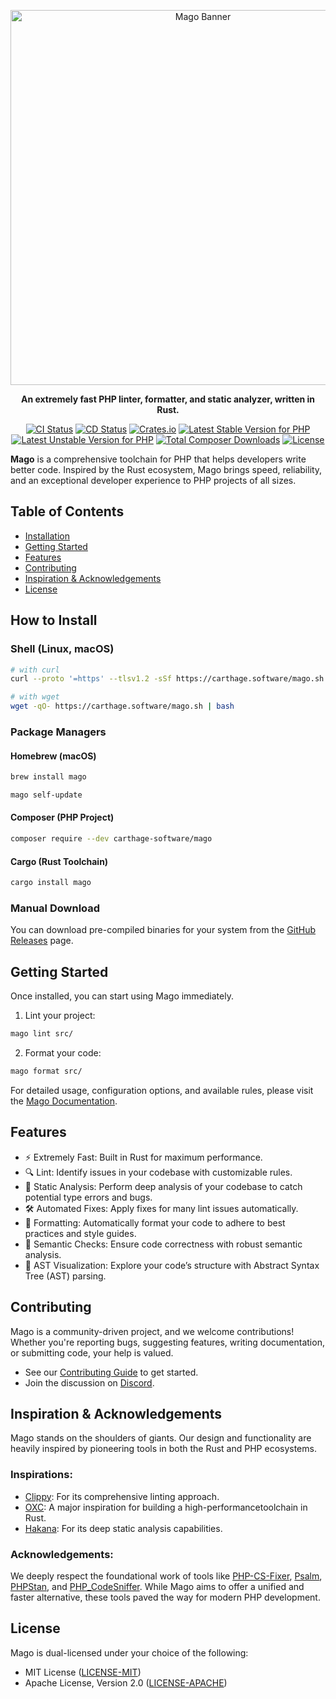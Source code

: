 <p align="center">
    <img src="assets/banner.svg" alt="Mago Banner" width="600" />
</p>

<div align="center">

**An extremely fast PHP linter, formatter, and static analyzer, written in Rust.**

</div>

<div align="center">

[![CI Status](https://github.com/carthage-software/mago/actions/workflows/ci.yml/badge.svg)](https://github.com/carthage-software/mago/actions/workflows/ci.yml)
[![CD Status](https://github.com/carthage-software/mago/actions/workflows/cd.yml/badge.svg)](https://github.com/carthage-software/mago/actions/workflows/cd.yml)
[![Crates.io](https://img.shields.io/crates/v/mago.svg)](https://crates.io/crates/mago)
[![Latest Stable Version for PHP](https://poser.pugx.org/carthage-software/mago/v)](https://packagist.org/packages/carthage-software/mago)
[![Latest Unstable Version for PHP](https://poser.pugx.org/carthage-software/mago/v/unstable)](https://packagist.org/packages/carthage-software/mago)
[![Total Composer Downloads](http://poser.pugx.org/carthage-software/mago/downloads)](https://packagist.org/packages/carthage-software/mago)
[![License](https://img.shields.io/crates/l/mago.svg)](https://github.com/carthage-software/mago/blob/main/LICENSE-MIT)

</div>

**Mago** is a comprehensive toolchain for PHP that helps developers write better code. Inspired by the Rust ecosystem, Mago brings speed, reliability, and an exceptional developer experience to PHP projects of all sizes.

## Table of Contents

- [Installation](#installation)
- [Getting Started](#getting-started)
- [Features](#features)
- [Contributing](#contributing)
- [Inspiration & Acknowledgements](#inspiration--acknowledgements)
- [License](#license)

## How to Install

### Shell (Linux, macOS)

```sh
# with curl
curl --proto '=https' --tlsv1.2 -sSf https://carthage.software/mago.sh | bash

# with wget
wget -qO- https://carthage.software/mago.sh | bash
```

### Package Managers

#### Homebrew (macOS)

```sh
brew install mago

mago self-update
```

#### Composer (PHP Project)

```sh
composer require --dev carthage-software/mago
```

#### Cargo (Rust Toolchain)

```sh
cargo install mago
```

### Manual Download

You can download pre-compiled binaries for your system from the [GitHub Releases](https://github.com/carthage-software/mago/releases) page.

## Getting Started

Once installed, you can start using Mago immediately.

1. Lint your project:

```sh
mago lint src/
```

2. Format your code:

```sh
mago format src/
```

For detailed usage, configuration options, and available rules, please visit the [Mago Documentation](https://mago.carthage.software/).

## Features

- ⚡️ Extremely Fast: Built in Rust for maximum performance.
- 🔍 Lint: Identify issues in your codebase with customizable rules.
- 🔬 Static Analysis: Perform deep analysis of your codebase to catch potential type errors and bugs.
- 🛠️ Automated Fixes: Apply fixes for many lint issues automatically.
- 📜 Formatting: Automatically format your code to adhere to best practices and style guides.
- 🧠 Semantic Checks: Ensure code correctness with robust semantic analysis.
- 🌳 AST Visualization: Explore your code’s structure with Abstract Syntax Tree (AST) parsing.

## Contributing

Mago is a community-driven project, and we welcome contributions! Whether you're reporting bugs, suggesting features, writing documentation, or submitting code, your help is valued.

- See our [Contributing Guide](./CONTRIBUTING.md) to get started.
- Join the discussion on [Discord](https://discord.gg/mwyyjr27eu).

## Inspiration & Acknowledgements

Mago stands on the shoulders of giants. Our design and functionality are heavily inspired by pioneering tools in both the Rust and PHP ecosystems.

### Inspirations:

- [Clippy](https://github.com/rust-lang/rust-clippy): For its comprehensive linting approach.
- [OXC](https://github.com/oxc-project/oxc/): A major inspiration for building a high-performancetoolchain in Rust.
- [Hakana](https://github.com/slackhq/hakana/): For its deep static analysis capabilities.

### Acknowledgements:

We deeply respect the foundational work of tools like [PHP-CS-Fixer](https://github.com/PHP-CS-Fixer/PHP-CS-Fixer), [Psalm](https://github.com/vimeo/psalm), [PHPStan](https://github.com/phpstan/phpstan), and [PHP_CodeSniffer](https://github.com/squizlabs/PHP_CodeSniffer). While Mago aims to offer a unified and faster alternative, these tools paved the way for modern PHP development.

## License

Mago is dual-licensed under your choice of the following:

- MIT License ([LICENSE-MIT](./LICENSE-MIT))
- Apache License, Version 2.0 ([LICENSE-APACHE](./LICENSE-APACHE))
